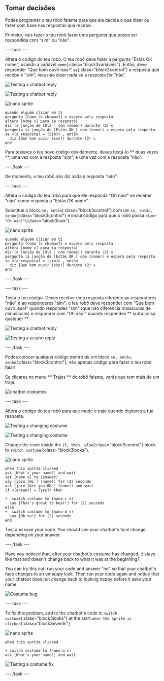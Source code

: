## Tomar decisões

Podes programar o teu robô falante para que ele decida o que dizer ou fazer com base nas respostas que recebe.

Primeiro, vais fazer o teu robô fazer uma pergunta que possa ser respondida com "sim" ou "não".

\--- task \---

Altera o código do teu robô. O teu robô deve fazer a pergunta "Estás OK nome", usando a variável `nome`{:class="block3variáveis"}. Então, deve responder "Que bom ouvir isso!" `se`{:class="block3control"} a resposta que recebe é "sim", mas não dizer nada se a resposta for "não".

![Testing a chatbot reply](images/chatbot-if-test1-annotated.png)

![Testing a chatbot reply](images/chatbot-if-test2.png)

![nano sprite](images/nano-sprite.png)

```blocks3
quando alguém clicar em ti
pergunta [Como te chamas?] e espera pela resposta
altera [nome v] para (a resposta)
diz (a junção de [Olá ] com (nome)) durante (2) s
pergunta (a junção de [Estás OK ] com (nome)) e espera pela resposta
se <(a resposta) = [Sim]> , então 
  diz [Que bom ouvir isso!] durante (2) s
end
```

Para testares o teu novo código devidamente, deves testá-lo ** duas vezes **, uma vez com a resposta "sim", e uma vez com a resposta "não".

\--- /task \---

De momento, o teu robô não diz nada à resposta "não".

\--- task \---

Altera o código do teu robô para que ele responda "Oh não!" se receber "não" como resposta a "Estás OK nome".

Substitue o bloco `se, então`{:class="block3control"} com um `se, então, senão`{:class="block3control"} e inclui código para que o robô possa `dizer "Oh não!"`{:class="block3look"}.

![nano sprite](images/nano-sprite.png)

```blocks3
quando alguém clicar em ti
pergunta [Como te chamas?] e espera pela resposta
altera [nome v] para (a resposta)
diz (a junção de [Olá ] com (nome)) durante (2) s
pergunta (a junção de [Estás OK ] com (nome)) e espera pela resposta
se <(a resposta) = [sim]> , então 
  diz [Que bom ouvir isso!] durante (2) s
end
```

\--- /task \---

\--- task \---

Testa o teu código. Deves receber uma resposta diferente ao responderes "não" e ao responderes "sim": o teu robô deve responder com "Que bom ouvir isso!" quando respondes "sim" (que não diferencia maiúsculas de minúsculas) e responder com "Oh não!" quando respondes ** outra coisa qualquer **.

![Testing a chatbot reply](images/chatbot-if-test2.png)

![Testing a yes/no reply](images/chatbot-if-else-test.png)

\--- /task \---

Podes colocar qualquer código dentro de um bloco `se, então, senão`{:class="block3control"}, não apenas código para fazer o teu robô falar!

Se clicares no menu ** Trajes ** do robô falante, verás que tem mais de um traje.

![chatbot costumes](images/chatbot-costume-view-annotated.png)

\--- task \---

Altera o código do teu robô para que mude o traje quando digitares a tua resposta.

![Testing a changing costume](images/chatbot-costume-test1.png)

![Testing a changing costume](images/chatbot-costume-test2.png)

Change the code inside the `if, then, else`{:class="block3control"} block to `switch costume`{:class="block3looks"}.

![nano sprite](images/nano-sprite.png)

```blocks3
when this sprite clicked
ask [What's your name?] and wait
set [name v] to (answer)
say (join [Hi ] (name)) for (2) seconds
ask (join [Are you OK ] (name)) and wait
if <(answer) = [yes]> then 

+  switch costume to (nano-c v)
  say [That's great to hear!] for (2) seconds
else 
+  switch costume to (nano-d v)
  say [Oh no!] for (2) seconds
end
```

Test and save your code. You should see your chatbot's face change depending on your answer.

\--- /task \---

Have you noticed that, after your chatbot's costume has changed, it stays like that and doesn't change back to what it was at the beginning?

You can try this out: run your code and answer "no" so that your chatbot's face changes to an unhappy look. Then run your code again and notice that your chatbot does not change back to looking happy before it asks your name.

![Costume bug](images/chatbot-costume-bug-test.png)

\--- task \---

To fix this problem, add to the chatbot's code to `switch costume`{:class="block3looks"} at the start `when the sprite is clicked`{:class="block3events"}.

![nano sprite](images/nano-sprite.png)

```blocks3
when this sprite clicked

+ switch costume to (nano-a v)
ask [What's your name?] and wait
```

![Testing a costume fix](images/chatbot-costume-fix-test.png)

\--- /task \---
